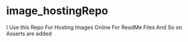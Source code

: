 # image_hostingRepo
I Use this Repo For Hosting Images Online For ReadMe Files And So on
Asserts are added
